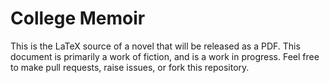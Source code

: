 # College Memoir
This is the LaTeX source of a novel that will be released as a PDF.  This
document is primarily a work of fiction, and is a work in progress.  Feel free
to make pull requests, raise issues, or fork this repository.

